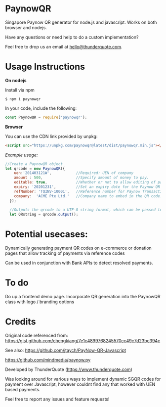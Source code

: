 # PaynowQR
Singapore Paynow QR generator for node.js and javascript. Works on both browser and nodejs. 

Have any questions or need help to do a custom implementation?

Feel free to drop us an email at hello@thunderquote.com.

# Usage Instructions

**On nodejs**

Install via npm
```
$ npm i paynowqr
```

In your code, include the following:

```javascript
const PaynowQR = require('paynowqr');
```

**Browser**

You can use the CDN link provided by unpkg:

```html
<script src="https://unpkg.com/paynowqr@latest/dist/paynowqr.min.js"></script>
```



*Example usage:*

```javascript
//Create a PaynowQR object
let qrcode = new PaynowQR({
    uen:'201403121W',           //Required: UEN of company
    amount : 500,               //Specify amount of money to pay.
    editable: true,             //Whether or not to allow editing of payment amount. Defaults to false if amount is specified
    expiry: '20201231',         //Set an expiry date for the Paynow QR code (YYYYMMDD). If omitted, defaults to 5 years from current time.
    refNumber: 'TQINV-10001',   //Reference number for Paynow Transaction. Useful if you need to track payments for recouncilation.
    company:  'ACME Pte Ltd.'   //Company name to embed in the QR code. Optional.               
  });
  
  //Outputs the qrcode to a UTF-8 string format, which can be passed to a QR code generation script to generate the paynow QR
  let QRstring = qrcode.output();
```
# Potential usecases:
Dynamically generating payment QR codes on e-commerce or donation pages that allow tracking of payments via reference codes

Can be used in conjunction with Bank APIs to detect resolved payments.

# To do
Do up a frontend demo page.
Incorporate QR generation into the PaynowQR class with logo / branding options


# Credits
Original code referenced from:
https://gist.github.com/chengkiang/7e1c4899768245570cc49c7d23bc394c

See also:
https://github.com/jtaych/PayNow-QR-Javascript

https://github.com/mindmedia/paynow.py

Developed by ThunderQuote (https://www.thunderquote.com)

Was looking around for various ways to implement dynamic SGQR codes for payment over Javascript, however couldnt find any that worked with UEN based payments.

Feel free to report any issues and feature requests!
